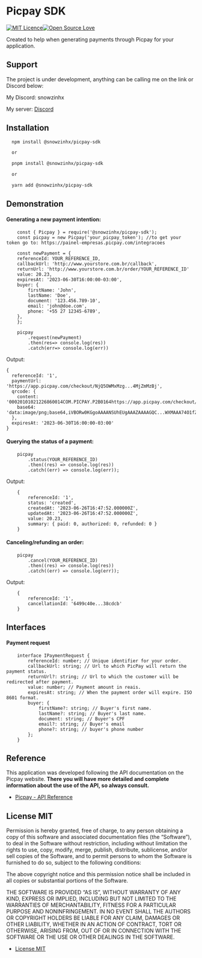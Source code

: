 # Picpay SDK

[![MIT Licence](https://badges.frapsoft.com/os/mit/mit.svg?v=103)](https://opensource.org/licenses/mit-license.php)[![Open Source Love](https://badges.frapsoft.com/os/v2/open-source.png?v=103)](https://github.com/ellerbrock/open-source-badges/)

Created to help when generating payments through Picpay for your application.

## Support

The project is under development, anything can be calling me on the link or Discord below:

My Discord: snowzinhx

My server: [Discord](https://discord.gg/UNZ5jMQdTR)

## Installation

```bash
  npm install @snowzinhx/picpay-sdk

  or

  pnpm install @snowzinhx/picpay-sdk

  or

  yarn add @snowzinhx/picpay-sdk
```

## Demonstration

#### Generating a new payment intention:

```
    const { Picpay } = require('@snowzinhx/picpay-sdk');
    const picpay = new Picpay('your_picpay_token'); //to get your token go to: https://painel-empresas.picpay.com/integracoes

    const newPayment = {
    referenceId: YOUR_REFERENCE_ID,
    callbackUrl: 'http://www.yourstore.com.br/callback',
    returnUrl: 'http://www.yourstore.com.br/order/YOUR_REFERENCE_ID'
    value: 20.23,
    expiresAt: '2023-06-30T16:00:00-03:00',
    buyer: {
        firstName: 'John',
        lastName: 'Doe',
        document: '123.456.789-10',
        email: 'john@doe.com',
        phone: '+55 27 12345-6789',
    },
    };

    picpay
        .request(newPayment)
        .then(res=> console.log(res))
        .catch(err=> console.log(err))
```

Output:

```
{
  referenceId: '1',
  paymentUrl: 'https://app.picpay.com/checkout/NjQ5OWMxMzg...4MjZmMzBj',
  qrcode: {
    content: '00020101021226860014COM.PICPAY.P2B0164https://app.picpay.com/checkout/NjQ5OWMxMzgwYjY4NzkwOGQ4MjZmMzBj...6f30c6304C4C4',
    base64: 'data:image/png;base64,iVBORw0KGgoAAAANSUhEUgAAAZAAAAGQC...WXMAAA74O1fZEAZDi957Kp13GrLnQMBvE1+/v79+wOg4J/TbwDgLcECMgQLyBAs...wT6QAAAABJRU5ErkJggg=='
  },
  expiresAt: '2023-06-30T16:00:00-03:00'
}
```

#### Querying the status of a payment:

```
    picpay
        .status(YOUR_REFERENCE_ID)
        .then((res) => console.log(res))
        .catch((err) => console.log(err));

```

Output:

```
    {
        referenceId: '1',
        status: 'created',
        createdAt: '2023-06-26T16:47:52.000000Z',
        updatedAt: '2023-06-26T16:47:52.000000Z',
        value: 20.23,
        summary: { paid: 0, authorized: 0, refunded: 0 }
    }
```

#### Canceling/refunding an order:

```
    picpay
        .cancel(YOUR_REFERENCE_ID)
        .then((res) => console.log(res))
        .catch((err) => console.log(err));
```

Output:

```
    {
        referenceId: '1',
        cancellationId: '6499c40e...38cdcb'
    }
```

## Interfaces

#### Payment request

```
    interface IPaymentRequest {
        referenceId: number; // Unique identifier for your order.
        callbackUrl: string; // Url to which PicPay will return the payment status.
        returnUrl?: string; // Url to which the customer will be redirected after payment.
        value: number; // Payment amount in reais.
        expiresAt: string; // When the payment order will expire. ISO 8601 format.
        buyer: {
            firstName?: string; // Buyer's first name.
            lastName?: string; // Buyer's last name.
            document: string; // Buyer's CPF
            email?: string; // Buyer's email
            phone?: string; // buyer's phone number
        };
    }

```

## Reference

This application was developed following the API documentation on the Picpay website. **There you will have more detailed and complete information about the use of the API, so always consult.**

- [Picpay - API Reference](https://studio.picpay.com/produtos/e-commerce/checkout/resources/api-reference)

## License MIT

Permission is hereby granted, free of charge, to any person obtaining a copy of this software and associated documentation files (the “Software”), to deal in the Software without restriction, including without limitation the rights to use, copy, modify, merge, publish, distribute, sublicense, and/or sell copies of the Software, and to permit persons to whom the Software is furnished to do so, subject to the following conditions:

The above copyright notice and this permission notice shall be included in all copies or substantial portions of the Software.

THE SOFTWARE IS PROVIDED “AS IS”, WITHOUT WARRANTY OF ANY KIND, EXPRESS OR IMPLIED, INCLUDING BUT NOT LIMITED TO THE WARRANTIES OF MERCHANTABILITY, FITNESS FOR A PARTICULAR PURPOSE AND NONINFRINGEMENT. IN NO EVENT SHALL THE AUTHORS OR COPYRIGHT HOLDERS BE LIABLE FOR ANY CLAIM, DAMAGES OR OTHER LIABILITY, WHETHER IN AN ACTION OF CONTRACT, TORT OR OTHERWISE, ARISING FROM, OUT OF OR IN CONNECTION WITH THE SOFTWARE OR THE USE OR OTHER DEALINGS IN THE SOFTWARE.

- [License MIT](https://lbesson.mit-license.org/)
